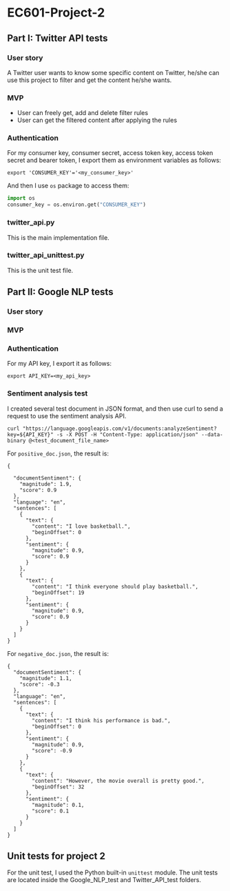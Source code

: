 # EC601-Project-2
## Part I: Twitter API tests
### User story
A Twitter user wants to know some specific content on Twitter, he/she can use this project to filter and get the content he/she wants.
### MVP
* User can freely get, add and delete filter rules
* User can get the filtered content after applying the rules

### Authentication
For my consumer key, consumer secret, access token key, access token secret and bearer token, I export them as environment variables as follows:
```
export 'CONSUMER_KEY'='<my_consumer_key>'
```
And then I use `os` package to access them:
```python
import os
consumer_key = os.environ.get("CONSUMER_KEY")
```
### twitter_api.py
This is the main implementation file.
### twitter_api_unittest.py
This is the unit test file.

## Part II: Google NLP tests

### User story

### MVP

### Authentication
For my API key, I export it as follows:
```
export API_KEY=<my_api_key>
```
### Sentiment analysis test
I created several test document in JSON format, and then use curl to send a request to use the sentiment analysis API.
```
curl "https://language.googleapis.com/v1/documents:analyzeSentiment?key=${API_KEY}" -s -X POST -H "Content-Type: application/json" --data-binary @<test_document_file_name>
```

For `positive_doc.json`, the result is:

```
{

  "documentSentiment": {
    "magnitude": 1.9,
    "score": 0.9
  },
  "language": "en",
  "sentences": [
    {
      "text": {
        "content": "I love basketball.",
        "beginOffset": 0
      },
      "sentiment": {
        "magnitude": 0.9,
        "score": 0.9
      }
    },
    {
      "text": {
        "content": "I think everyone should play basketball.",
        "beginOffset": 19
      },
      "sentiment": {
        "magnitude": 0.9,
        "score": 0.9
      }
    }
  ]
}
```

For `negative_doc.json`, the result is:

```
{
  "documentSentiment": {
    "magnitude": 1.1,
    "score": -0.3
  },
  "language": "en",
  "sentences": [
    {
      "text": {
        "content": "I think his performance is bad.",
        "beginOffset": 0
      },
      "sentiment": {
        "magnitude": 0.9,
        "score": -0.9
      }
    },
    {
      "text": {
        "content": "However, the movie overall is pretty good.",
        "beginOffset": 32
      },
      "sentiment": {
        "magnitude": 0.1,
        "score": 0.1
      }
    }
  ]
}
```

## Unit tests for project 2
For the unit test, I used the Python built-in `unittest` module.
The unit tests are located inside the Google_NLP_test and Twitter_API_test folders.
